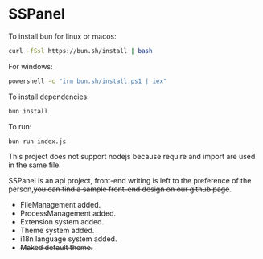 # SSPanel

To install bun for linux or macos:

```bash
curl -fSsl https://bun.sh/install | bash
```

For windows:

```bat
powershell -c "irm bun.sh/install.ps1 | iex"
```

To install dependencies:

```bash
bun install
```

To run:

```bash
bun run index.js
```

This project does not support nodejs because require and import are used in the same file.

SSPanel is an api project, front-end writing is left to the preference of the person,~~you can find a sample front-end design on our github page~~.

- FileManagement added.
- ProcessManagement added.
- Extension system added.
- Theme system added.
- i18n language system added.
- ~~Maked default theme.~~

